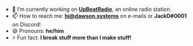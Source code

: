 <!-- 
<h1 align="left">
  <img src="https://raw.githubusercontent.com/DawsonTalks/DawsonTalks/master/header.svg" alt="Hi there, I'm Jack" />
</h1>
-->

- 🔭 I’m currently working on **[UpBeatRadio](https://upbeatradio.net)**, an online radio station.
- 📫 How to reach me: **hi@dawson.systems** on e-mails or **JackD#0001** on Discord!
- 😄 Pronouns: **he/him**
- ⚡ Fun fact: **I break stuff more than I make stuff!**

<!--
<br><br><br>
<a href="https://discord.com/users/883306318063079454">
  <img src="https://lanyard-profile-readme.vercel.app/api/883306318063079454" align="left"/>
</a> 
-->

